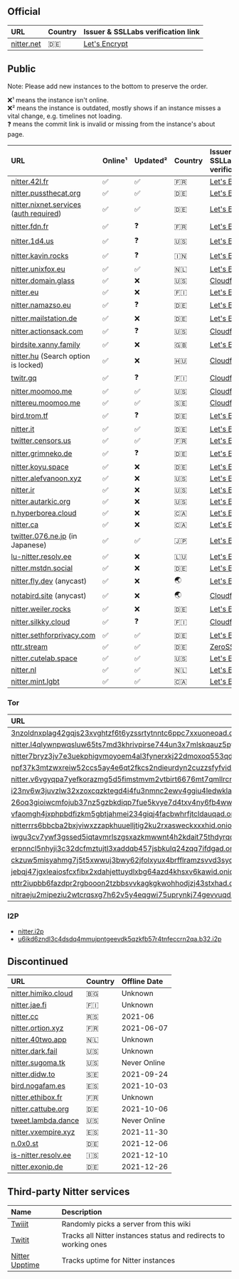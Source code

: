 ## Official

| URL                              | Country | Issuer & SSLLabs verification&nbsp;link                                    |
| :------------------------------- | :------ | :------------------------------------------------------------------------- |
| [nitter.net](https://nitter.net) | 🇩🇪      | [Let's Encrypt](https://www.ssllabs.com/ssltest/analyze.html?d=nitter.net) |

## Public

Note: Please add new instances to the bottom to preserve the order.

<!--
- nitter.snopyta.org admin ask us to "hide it from the top, otherwise it might get as popular as invidious"
-->

❌¹ means the instance isn't online. \
❌² means the instance is outdated, mostly shows if an instance misses a vital change, e.g. timelines not loading. \
❓ means the commit link is invalid or missing from the instance's about page.

| URL                                                            | Online¹ | Updated² | Country | Issuer & SSLLabs verificationlink                                                         |
| :------------------------------------------------------------- | :------ | :------- | :------ | :---------------------------------------------------------------------------------------- |
| [nitter.42l.fr](https://nitter.42l.fr/)                        | ✅      | ✅       | 🇫🇷      | [Let's Encrypt](https://www.ssllabs.com/ssltest/analyze.html?d=nitter.42l.fr)             |
| [nitter.pussthecat.org](https://nitter.pussthecat.org)         | ✅      | ✅       | 🇩🇪      | [Let's Encrypt](https://www.ssllabs.com/ssltest/analyze.html?d=nitter.pussthecat.org)     |
| [nitter.nixnet.services](https://nitter.nixnet.services/) ([auth required](https://nixnet.services/blog/nitter-behind-http-basic-auth/)) | ✅ | ✅ | 🇩🇪 | [Let's Encrypt](https://www.ssllabs.com/ssltest/analyze.html?d=nitter.nixnet.services)    |
| [nitter.fdn.fr](https://nitter.fdn.fr/)                        | ✅      | ❓       | 🇫🇷      | [Let's Encrypt](https://www.ssllabs.com/ssltest/analyze.html?d=nitter.fdn.fr)             |
| [nitter.1d4.us](https://nitter.1d4.us/)                        | ✅      | ❓       | 🇺🇸      | [Let's Encrypt](https://www.ssllabs.com/ssltest/analyze.html?d=nitter.1d4.us)             |
| [nitter.kavin.rocks](https://nitter.kavin.rocks)               | ✅      | ❓       | 🇮🇳      | [Let's Encrypt](https://www.ssllabs.com/ssltest/analyze.html?d=nitter.kavin.rocks)        |
| [nitter.unixfox.eu](https://nitter.unixfox.eu)                 | ✅      | ✅       | 🇳🇱      | [Let's Encrypt](https://www.ssllabs.com/ssltest/analyze.html?d=nitter.unixfox.eu)         |
| [nitter.domain.glass](https://nitter.domain.glass)             | ✅      | ❌       | 🇺🇸      | [Cloudflare](https://www.ssllabs.com/ssltest/analyze.html?d=nitter.domain.glass)          |
| [nitter.eu](https://nitter.eu)                                 | ✅      | ❌       | 🇫🇮      | [Let's Encrypt](https://www.ssllabs.com/ssltest/analyze.html?d=nitter.eu)                 |
| [nitter.namazso.eu](https://nitter.namazso.eu)                 | ✅      | ❓       | 🇩🇪      | [Let's Encrypt](https://www.ssllabs.com/ssltest/analyze.html?d=nitter.namazso.eu)         |
| [nitter.mailstation.de](https://nitter.mailstation.de)         | ✅      | ❌       | 🇩🇪      | [Let's Encrypt](https://www.ssllabs.com/ssltest/analyze.html?d=nitter.mailstation.de)     |
| [nitter.actionsack.com](https://nitter.actionsack.com)         | ✅      | ❓       | 🇺🇸      | [Cloudflare](https://www.ssllabs.com/ssltest/analyze.html?d=nitter.actionsack.com)        |
| [birdsite.xanny.family](https://birdsite.xanny.family)         | ✅      | ❌       | 🇬🇧      | [Let's Encrypt](https://www.ssllabs.com/ssltest/analyze.html?d=birdsite.xanny.family)     |
| [nitter.hu](https://nitter.hu) (Search option is locked)       | ✅      | ❌       | 🇭🇺      | [Cloudflare](https://www.ssllabs.com/ssltest/analyze.html?d=nitter.hu)                    |
| [twitr.gq](https://twitr.gq/)                                  | ✅      | ❓       | 🇫🇮      | [Cloudflare](https://www.ssllabs.com/ssltest/analyze.html?d=twitr.gq)                     |
| [nitter.moomoo.me](https://nitter.moomoo.me)                   | ✅      | ✅       | 🇺🇸      | [Cloudflare](https://www.ssllabs.com/ssltest/analyze.html?d=nitter.moomoo.me)             |
| [nittereu.moomoo.me](https://nittereu.moomoo.me)               | ✅      | ✅       | 🇸🇪      | [Cloudflare](https://www.ssllabs.com/ssltest/analyze.html?d=nittereu.moomoo.me)           |
| [bird.trom.tf](https://bird.trom.tf/)                          | ✅      | ❓       | 🇩🇪      | [Let's Encrypt](https://www.ssllabs.com/ssltest/analyze.html?d=bird.trom.tf)              |
| [nitter.it](https://nitter.it)                                 | ✅      | ✅       | 🇩🇪      | [Let's Encrypt](https://www.ssllabs.com/ssltest/analyze.html?d=nitter.it)                       |
| [twitter.censors.us](https://twitter.censors.us)               | ✅      | ✅       | 🇫🇷      | [Let's Encrypt](https://www.ssllabs.com/ssltest/analyze.html?d=twitter.censors.us)        |
| [nitter.grimneko.de](https://nitter.grimneko.de)               | ✅      | ❓       | 🇩🇪      | [Let's Encrypt](https://www.ssllabs.com/ssltest/analyze.html?d=nitter.grimneko.de)        |
| [nitter.koyu.space](https://nitter.koyu.space/)                | ✅      | ❌       | 🇩🇪      | [Let's Encrypt](https://www.ssllabs.com/ssltest/analyze.html?d=nitter.koyu.space)         |
| [nitter.alefvanoon.xyz](https://nitter.alefvanoon.xyz/)        | ✅      | ❌       | 🇺🇸      | [Let's Encrypt](https://www.ssllabs.com/ssltest/analyze.html?d=nitter.alefvanoon.xyz)     |
| [nitter.ir](https://nitter.ir/)                                | ✅      | ❌       | 🇺🇸      | [Let's Encrypt](https://www.ssllabs.com/ssltest/analyze.html?d=nitter.ir)                 |
| [nitter.autarkic.org](https://nitter.autarkic.org/)            | ✅      | ❌       | 🇺🇸      | [Let's Encrypt](https://www.ssllabs.com/ssltest/analyze.html?d=nitter.autarkic.org)       |
| [n.hyperborea.cloud](https://n.hyperborea.cloud/)              | ✅      | ❌       | 🇨🇦      | [Let's Encrypt](https://www.ssllabs.com/ssltest/analyze.html?d=n.hyperborea.cloud)        |
| [nitter.ca](https://nitter.ca/)                                | ✅      | ❌       | 🇨🇦      | [Let's Encrypt](https://www.ssllabs.com/ssltest/analyze.html?d=nitter.ca)                 |
| [twitter.076.ne.jp](https://twitter.076.ne.jp) (in Japanese)   | ✅      | ✅       | 🇯🇵      | [Let's Encrypt](https://www.ssllabs.com/ssltest/analyze.html?d=twitter.076.ne.jp)         |
| [lu-nitter.resolv.ee](https://lu-nitter.resolv.ee)             | ✅      | ❌       | 🇱🇺      | [Let's Encrypt](https://www.ssllabs.com/ssltest/analyze.html?d=lu-nitter.resolv.ee)       |
| [nitter.mstdn.social](https://nitter.mstdn.social)             | ✅      | ❌       | 🇩🇪      | [Let's Encrypt](https://www.ssllabs.com/ssltest/analyze.html?d=nitter.mstdn.social)       |
| [nitter.fly.dev](https://nitter.fly.dev) (anycast)             | ✅      | ❌       | 🌏      | [Let's Encrypt](https://www.ssllabs.com/ssltest/analyze.html?d=nitter.fly.dev)            |
| [notabird.site](https://notabird.site) (anycast)               | ✅      | ❌       | 🌏      | [Cloudflare](https://www.ssllabs.com/ssltest/analyze.html?d=notabird.site)                |
| [nitter.weiler.rocks](https://nitter.weiler.rocks)             | ✅      | ❌       | 🇩🇪      | [Let's Encrypt](https://www.ssllabs.com/ssltest/analyze.html?d=nitter.weiler.rocks)       |
| [nitter.silkky.cloud](https://nitter.silkky.cloud)             | ✅      | ❓       | 🇫🇮      | [Cloudflare](https://www.ssllabs.com/ssltest/analyze.html?d=nitter.silkky.cloud)          |
| [nitter.sethforprivacy.com](https://nitter.sethforprivacy.com) | ✅      | ✅       | 🇩🇪      | [Let's Encrypt](https://www.ssllabs.com/ssltest/analyze.html?d=nitter.sethforprivacy.com) |
| [nttr.stream](https://nttr.stream)                             | ✅      | ✅       | 🇩🇪      | [ZeroSSL](https://www.ssllabs.com/ssltest/analyze.html?d=nttr.stream)                     |
| [nitter.cutelab.space](https://nitter.cutelab.space)           | ✅      | ✅       | 🇺🇸      | [Let's Encrypt](https://www.ssllabs.com/ssltest/analyze.html?d=nitter.cutelab.space)      |
| [nitter.nl](https://nitter.nl)                                 | ✅      | ✅       | 🇳🇱      | [Let's Encrypt](https://www.ssllabs.com/ssltest/analyze.html?d=nitter.nl)                 |
| [nitter.mint.lgbt](https://nitter.mint.lgbt)                   | ✅      | ✅       | 🇨🇦      | [Let's Encrypt](https://www.ssllabs.com/ssltest/analyze.html?d=nitter.mint.lgbt)                 |

### Tor
| URL                                                                                                                                                    |    |
| :----------------------------------------------------------------------------------------------------------------------------------------------------- | :- |
| [3nzoldnxplag42gqjs23xvghtzf6t6yzssrtytnntc6ppc7xxuoneoad.onion](http://3nzoldnxplag42gqjs23xvghtzf6t6yzssrtytnntc6ppc7xxuoneoad.onion/)               | ❌ |
| [nitter.l4qlywnpwqsluw65ts7md3khrivpirse744un3x7mlskqauz5pyuzgqd.onion](http://nitter.l4qlywnpwqsluw65ts7md3khrivpirse744un3x7mlskqauz5pyuzgqd.onion/) | ❌ |
| [nitter7bryz3jv7e3uekphigvmoyoem4al3fynerxkj22dmoxoq553qd.onion](http://nitter7bryz3jv7e3uekphigvmoyoem4al3fynerxkj22dmoxoq553qd.onion/)               | ✅ |
| [npf37k3mtzwxreiw52ccs5ay4e6qt2fkcs2ndieurdyn2cuzzsfyfvid.onion](http://npf37k3mtzwxreiw52ccs5ay4e6qt2fkcs2ndieurdyn2cuzzsfyfvid.onion/)               | ✅ |
| [nitter.v6vgyqpa7yefkorazmg5d5fimstmvm2vtbirt6676mt7qmllrcnwycqd.onion](http://nitter.v6vgyqpa7yefkorazmg5d5fimstmvm2vtbirt6676mt7qmllrcnwycqd.onion/) | ❌ |
| [i23nv6w3juvzlw32xzoxcqzktegd4i4fu3nmnc2ewv4ggiu4ledwklad.onion](http://i23nv6w3juvzlw32xzoxcqzktegd4i4fu3nmnc2ewv4ggiu4ledwklad.onion/)               | ❌ |
| [26oq3gioiwcmfojub37nz5gzbkdiqp7fue5kvye7d4txv4ny6fb4wwid.onion](http://26oq3gioiwcmfojub37nz5gzbkdiqp7fue5kvye7d4txv4ny6fb4wwid.onion/)               | ✅ |
| [vfaomgh4jxphpbdfizkm5gbtjahmei234giqj4facbwhrfjtcldauqad.onion](http://vfaomgh4jxphpbdfizkm5gbtjahmei234giqj4facbwhrfjtcldauqad.onion/)               | ✅ |
| [nitterrrs6bbcba2bxjviwxzzapkhuuelljtig2ku2rxasweckxxxhid.onion](http://nitterrrs6bbcba2bxjviwxzzapkhuuelljtig2ku2rxasweckxxxhid.onion/)               | ✅ |
| [iwgu3cv7ywf3gssed5iqtavmrlszgsxazkmwwnt4h2kdait75thdyrqd.onion](http://iwgu3cv7ywf3gssed5iqtavmrlszgsxazkmwwnt4h2kdait75thdyrqd.onion/)               | ✅ |
| [erpnncl5nhyji3c32dcfmztujtl3xaddqb457jsbkulq24zqq7ifdgad.onion](http://erpnncl5nhyji3c32dcfmztujtl3xaddqb457jsbkulq24zqq7ifdgad.onion/)               | ✅ |
| [ckzuw5misyahmg7j5t5xwwuj3bwy62jfolxyux4brfflramzsvvd3syd.onion](http://ckzuw5misyahmg7j5t5xwwuj3bwy62jfolxyux4brfflramzsvvd3syd.onion/)               | ✅ |
| [jebqj47jgxleaiosfcxfibx2xdahjettuydlxbg64azd4khsxv6kawid.onion](http://jebqj47jgxleaiosfcxfibx2xdahjettuydlxbg64azd4khsxv6kawid.onion/)               | ✅ |
| [nttr2iupbb6fazdpr2rgbooon2tzbbsvvkagkgkwohhodjzj43stxhad.onion](http://nttr2iupbb6fazdpr2rgbooon2tzbbsvvkagkgkwohhodjzj43stxhad.onion/)               | ✅ |
| [nitraeju2mipeziu2wtcrqsxg7h62v5y4eqgwi75uprynkj74gevvuqd.onion](http://nitraeju2mipeziu2wtcrqsxg7h62v5y4eqgwi75uprynkj74gevvuqd.onion/)               | ✅ |

### I2P
-   [nitter.i2p](http://axd6uavsstsrvstva4mzlzh4ct76rc6zdug3nxdgeitrzczhzf4q.b32.i2p/)
-   [u6ikd6zndl3c4dsdq4mmujpntgeevdk5qzkfb57r4tnfeccrn2qa.b32.i2p](http://u6ikd6zndl3c4dsdq4mmujpntgeevdk5qzkfb57r4tnfeccrn2qa.b32.i2p/)

## Discontinued
| URL                                                    | Country | Offline Date |
| :----------------------------------------------------- | :------ | :----------- |
| [nitter.himiko.cloud](https://nitter.himiko.cloud)     | 🇧🇬      | Unknown      |
| [nitter.jae.fi](https://nitter.jae.fi)                 | 🇫🇮      | Unknown      |
| [nitter.cc](https://nitter.cc)                         | 🇷🇸      | 2021-06      |
| [nitter.ortion.xyz](https://nitter.ortion.xyz)         | 🇫🇷      | 2021-06-07   |
| [nitter.40two.app](https://nitter.40two.app)           | 🇳🇱      | Unknown      |
| [nitter.dark.fail](https://nitter.dark.fail)           | 🇺🇸      | Unknown      |
| [nitter.sugoma.tk](https://nitter.sugoma.tk)           | 🇺🇸      | Never Online |
| [nitter.didw.to](https://nitter.didw.to)               | 🇸🇪      | 2021-09-24   |
| [bird.nogafam.es](https://bird.nogafam.es)             | 🇪🇸      | 2021-10-03   |
| [nitter.ethibox.fr](https://nitter.ethibox.fr)         | 🇫🇷      | Unknown      |
| [nitter.cattube.org](https://nitter.cattube.org/)      | 🇩🇪      | 2021-10-06   |
| [tweet.lambda.dance](https://tweet.lambda.dance)       | 🇺🇸      | Never Online |
| [nitter.vxempire.xyz](https://nitter.vxempire.xyz)     | 🇪🇸      | 2021-11-30   |
| [n.0x0.st](https://n.0x0.st/)                          | 🇩🇪      | 2021-12-06   |
| [is-nitter.resolv.ee](https://is-nitter.resolv.ee)     | 🇮🇸      | 2021-12-10   |
| [nitter.exonip.de](https://nitter.exonip.de/)          | 🇩🇪      | 2021-12-26   |


## Third-party Nitter services
| Name                                                          | Description                                                      |
| :------------------------------------------------------------ | :--------------------------------------------------------------- |
| [Twiiit](https://twiiit.com)                                  | Randomly picks a server from this wiki                           |
| [Twitit](https://twitit.gq)                                   | Tracks all Nitter instances status and redirects to working ones |
| [Nitter Upptime](https://xnaas.github.io/nitter-instances/)   | Tracks uptime for Nitter instances  |

